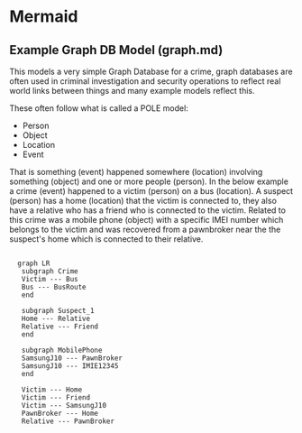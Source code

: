 # Mermaid

## Example Graph DB Model (graph.md)
This models a very simple Graph Database for a crime, graph databases are often used in criminal investigation and security operations to reflect real world links between things and many example models reflect this.

These often follow what is called a POLE model:
* Person
* Object
* Location
* Event

That is something (event) happened somewhere (location) involving something (object) and one or more people (person).  In the below example a crime (event) happened to a victim (person) on a bus (location).  A suspect (person) has a home (location) that the victim is connected to, they also have a relative who has a friend who is connected to the victim.  Related to this crime was a mobile phone (object) with a specific IMEI number which belongs to the victim and was recovered from a pawnbroker near the the suspect's home which is connected to their relative.
```mermaid

  graph LR
   subgraph Crime
   Victim --- Bus
   Bus --- BusRoute
   end
  
   subgraph Suspect_1
   Home --- Relative
   Relative --- Friend
   end
   
   subgraph MobilePhone
   SamsungJ10 --- PawnBroker
   SamsungJ10 --- IMIE12345
   end
  
   Victim --- Home
   Victim --- Friend
   Victim --- SamsungJ10
   PawnBroker --- Home
   Relative --- PawnBroker

```

